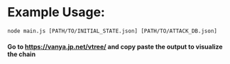 # Example Usage:

``` node 
node main.js [PATH/TO/INITIAL_STATE.json] [PATH/TO/ATTACK_DB.json]
```

#### Go to https://vanya.jp.net/vtree/ and copy paste the output to visualize the chain
